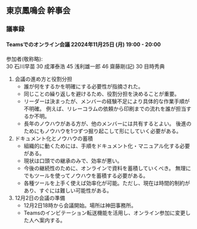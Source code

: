 ## 東京鳳鳴会 幹事会
### 議事録 
#### Teamsでのオンライン会議 22024年11月25日 (月) 19:00 - 20:00

参加者(敬称略): <br />
30 石川早苗  30 成澤泰浩 45 浅利雄一郎 46 齋藤剛(記) 30 目時秀典

1. 会議の進め方と役割分担
    - 誰が何をするかを明確にする必要性が指摘された。
    - 同じことの繰り返しを避けるため、役割分担を決めることが重要。
    - リーダーは決まったが、メンバーの経験不足により具体的な作業手順が不明確。
      例えば、リレーコラムの依頼から印刷までの流れを誰が担当するか不明。
    - 長年のノウハウがある方が、他のメンバーには共有するとよい。
      後進のためにもノウハウを1つずつ掘り起こして形にしていく必要がある。
1. ドキュメント化とノウハウの蓄積
    - 組織的に動くためには、手順をドキュメント化・マニュアル化する必要がある。
    - 現状は口頭での継承のみで、効率が悪い。
    - 今後の継続性のために、オンラインで資料を蓄積していくべき。
      無理にでもツールを使ってノウハウを蓄積する必要がある。
    - 各種ツールを上手く使えば効率化が可能。ただし、現在は時間的制約があり、すぐには難しい可能性がある。
1. 12月2日の会議の準備
    - 12月2日18時から会議開始。場所は神田事務所。
    - Teamsのインビテーション転送機能を活用し、オンライン参加に変更した人へ案内する。
